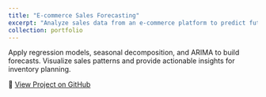```yaml
---
title: "E-commerce Sales Forecasting"
excerpt: "Analyze sales data from an e-commerce platform to predict future demand for products."
collection: portfolio
---
```

Apply regression models, seasonal decomposition, and ARIMA to build forecasts. Visualize sales patterns and provide actionable insights for inventory planning.

🔗 [View Project on GitHub](https://github.com/cesarjaidar/portfolio/blob/master/files/Generating%20Images%20with%20Stability%20AI.py)
